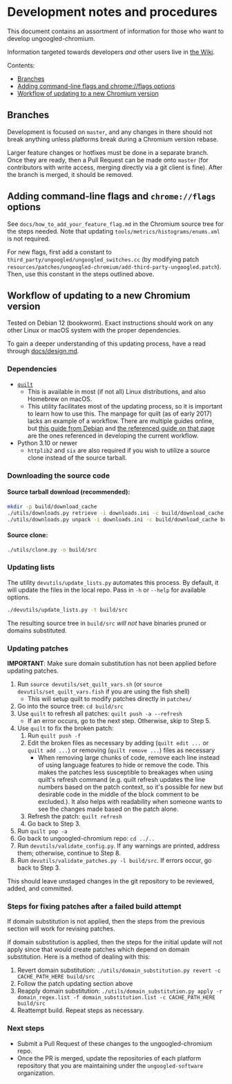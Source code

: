 # Development notes and procedures

This document contains an assortment of information for those who want to develop ungoogled-chromium.

Information targeted towards developers *and* other users live in [the Wiki](https://ungoogled-software.github.io/ungoogled-chromium-wiki/).

Contents:

* [Branches](#branches)
* [Adding command-line flags and chrome://flags options](#adding-command-line-flags-and-chromeflags-options)
* [Workflow of updating to a new Chromium version](#workflow-of-updating-to-a-new-chromium-version)

## Branches

Development is focused on `master`, and any changes in there should not break anything unless platforms break during a Chromium version rebase.

Larger feature changes or hotfixes must be done in a separate branch. Once they are ready, then a Pull Request can be made onto `master` (for contributors with write access, merging directly via a git client is fine). After the branch is merged, it should be removed.

## Adding command-line flags and `chrome://flags` options

See `docs/how_to_add_your_feature_flag.md` in the Chromium source tree for the steps needed. Note that updating `tools/metrics/histograms/enums.xml` is not required.

For new flags, first add a constant to `third_party/ungoogled/ungoogled_switches.cc` (by modifying patch `resources/patches/ungoogled-chromium/add-third-party-ungoogled.patch`). Then, use this constant in the steps outlined above.

## Workflow of updating to a new Chromium version

Tested on Debian 12 (bookworm). Exact instructions should work on any other Linux or macOS system with the proper dependencies.

To gain a deeper understanding of this updating process, have a read through [docs/design.md](design.md).

### Dependencies

* [`quilt`](http://savannah.nongnu.org/projects/quilt)
    * This is available in most (if not all) Linux distributions, and also Homebrew on macOS.
    * This utility facilitates most of the updating process, so it is important to learn how to use this. The manpage for quilt (as of early 2017) lacks an example of a workflow. There are multiple guides online, but [this guide from Debian](https://wiki.debian.org/UsingQuilt) and [the referenced guide on that page](https://raphaelhertzog.com/2012/08/08/how-to-use-quilt-to-manage-patches-in-debian-packages/) are the ones referenced in developing the current workflow.
* Python 3.10 or newer
    * `httplib2` and `six` are also required if you wish to utilize a source clone instead of the source tarball.

### Downloading the source code

#### Source tarball download (recommended):
```sh
mkdir -p build/download_cache
./utils/downloads.py retrieve -i downloads.ini -c build/download_cache
./utils/downloads.py unpack -i downloads.ini -c build/download_cache build/src
```

#### Source clone:
```sh
./utils/clone.py -o build/src
```

### Updating lists

The utility `devutils/update_lists.py` automates this process. By default, it will update the files in the local repo. Pass in `-h` or `--help` for available options.

```sh
./devutils/update_lists.py -t build/src
```

The resulting source tree in `build/src` *will not* have binaries pruned or domains substituted.

### Updating patches

**IMPORTANT**: Make sure domain substitution has not been applied before updating patches.

1. Run `source devutils/set_quilt_vars.sh` (or `source devutils/set_quilt_vars.fish` if you are using the fish shell)
    * This will setup quilt to modify patches directly in `patches/`
2. Go into the source tree: `cd build/src`
3. Use `quilt` to refresh all patches: `quilt push -a --refresh`
	* If an error occurs, go to the next step. Otherwise, skip to Step 5.
4. Use `quilt` to fix the broken patch:
    1. Run `quilt push -f`
    2. Edit the broken files as necessary by adding (`quilt edit ...` or `quilt add ...`) or removing (`quilt remove ...`) files as necessary
        * When removing large chunks of code, remove each line instead of using language features to hide or remove the code. This makes the patches less susceptible to breakages when using quilt's refresh command (e.g. quilt refresh updates the line numbers based on the patch context, so it's possible for new but desirable code in the middle of the block comment to be excluded.). It also helps with readability when someone wants to see the changes made based on the patch alone.
    3. Refresh the patch: `quilt refresh`
    4. Go back to Step 3.
5. Run `quilt pop -a`
6. Go back to ungoogled-chromium repo: `cd ../..`
7. Run `devutils/validate_config.py`. If any warnings are printed, address them; otherwise, continue to Step 8.
8. Run `devutils/validate_patches.py -l build/src`. If errors occur, go back to Step 3.

This should leave unstaged changes in the git repository to be reviewed, added, and committed.

### Steps for fixing patches after a failed build attempt

If domain substitution is not applied, then the steps from the previous section will work for revising patches.

If domain substitution is applied, then the steps for the initial update will not apply since that would create patches which depend on domain substitution. Here is a method of dealing with this:

1. Revert domain substitution: `./utils/domain_substitution.py revert -c CACHE_PATH_HERE build/src`
2. Follow the patch updating section above
3. Reapply domain substitution: `./utils/domain_substitution.py apply -r domain_regex.list -f domain_substitution.list -c CACHE_PATH_HERE build/src`
4. Reattempt build. Repeat steps as necessary.

### Next steps

* Submit a Pull Request of these changes to the ungoogled-chromium repo.
* Once the PR is merged, update the repositories of each platform repository that you are maintaining under the `ungoogled-software` organization.
